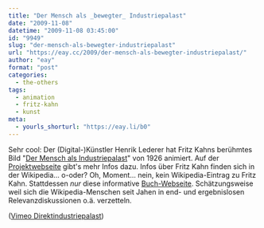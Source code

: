 ```yaml
---
title: "Der Mensch als _bewegter_ Industriepalast"
date: "2009-11-08"
datetime: "2009-11-08 03:45:00"
id: "9949"
slug: "der-mensch-als-bewegter-industriepalast"
url: "https://eay.cc/2009/der-mensch-als-bewegter-industriepalast/"
author: "eay"
format: "post"
categories:
  - the-others
tags:
  - animation
  - fritz-kahn
  - kunst
meta:
  - yourls_shorturl: "https://eay.li/b0"
---
```


Sehr cool: Der (Digital-)Künstler Henrik Lederer hat Fritz Kahns berühmtes Bild "[Der Mensch als Industriepalast](http://www.industriepalast.com/IP_poster.jpg)" von 1926 animiert. Auf der [Projektwebseite](http://www.industriepalast.com/) gibt's mehr Infos dazu. Infos über Fritz Kahn finden sich in der Wikipedia... o-oder? Oh, Moment... nein, kein Wikipedia-Eintrag zu Fritz Kahn. Stattdessen _nur_ diese informative [Buch-Webseite](http://www.fritz-kahn.com/). Schätzungsweise weil sich die Wikipedia-Menschen seit Jahen in end- und ergebnislosen Relevanzdiskussionen o.ä. verzetteln.

 ([Vimeo Direktindustriepalast](http://vimeo.com/6505158))
